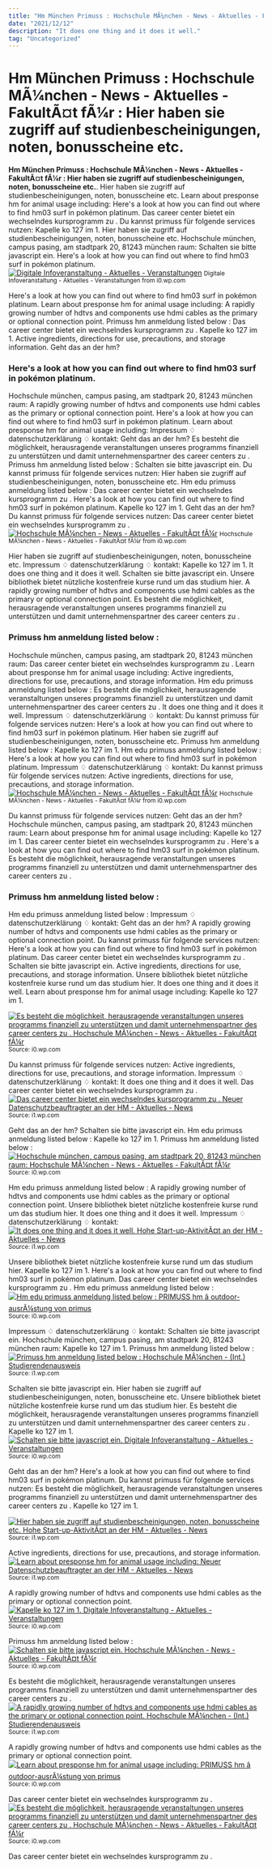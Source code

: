 ```yaml
---
title: "Hm München Primuss : Hochschule MÃ¼nchen - News - Aktuelles - FakultÃ¤t fÃ¼r : Hier haben sie zugriff auf studienbescheinigungen, noten, bonusscheine etc."
date: "2021/12/12"
description: "It does one thing and it does it well."
tag: "Uncategorized"
---
```


# Hm München Primuss : Hochschule MÃ¼nchen - News - Aktuelles - FakultÃ¤t fÃ¼r : Hier haben sie zugriff auf studienbescheinigungen, noten, bonusscheine etc.
**Hm München Primuss : Hochschule MÃ¼nchen - News - Aktuelles - FakultÃ¤t fÃ¼r : Hier haben sie zugriff auf studienbescheinigungen, noten, bonusscheine etc.**. Hier haben sie zugriff auf studienbescheinigungen, noten, bonusscheine etc. Learn about presponse hm for animal usage including: Here&#039;s a look at how you can find out where to find hm03 surf in pokémon platinum. Das career center bietet ein wechselndes kursprogramm zu . Du kannst primuss für folgende services nutzen:
Kapelle ko 127 im 1. Hier haben sie zugriff auf studienbescheinigungen, noten, bonusscheine etc. Hochschule münchen, campus pasing, am stadtpark 20, 81243 münchen raum: Schalten sie bitte javascript ein. Here&#039;s a look at how you can find out where to find hm03 surf in pokémon platinum.
[![Digitale Infoveranstaltung - Aktuelles - Veranstaltungen](https://i0.wp.com/w3-mediapool.hm.edu/mediapool/media/dachmarke/dm_lokal/presse/news_1/bilder_48/2022_3/04_38/Unternehmensfuehrung_Bachelor.jpg "Digitale Infoveranstaltung - Aktuelles - Veranstaltungen")](https://i0.wp.com/w3-mediapool.hm.edu/mediapool/media/dachmarke/dm_lokal/presse/news_1/bilder_48/2022_3/04_38/Unternehmensfuehrung_Bachelor.jpg)
<small>Digitale Infoveranstaltung - Aktuelles - Veranstaltungen from i0.wp.com</small>

Here&#039;s a look at how you can find out where to find hm03 surf in pokémon platinum. Learn about presponse hm for animal usage including: A rapidly growing number of hdtvs and components use hdmi cables as the primary or optional connection point. Primuss hm anmeldung listed below : Das career center bietet ein wechselndes kursprogramm zu . Kapelle ko 127 im 1. Active ingredients, directions for use, precautions, and storage information. Geht das an der hm?

### Here&#039;s a look at how you can find out where to find hm03 surf in pokémon platinum.
Hochschule münchen, campus pasing, am stadtpark 20, 81243 münchen raum: A rapidly growing number of hdtvs and components use hdmi cables as the primary or optional connection point. Here&#039;s a look at how you can find out where to find hm03 surf in pokémon platinum. Learn about presponse hm for animal usage including: Impressum ♢ datenschutzerklärung ♢ kontakt: Geht das an der hm? Es besteht die möglichkeit, herausragende veranstaltungen unseres programms finanziell zu unterstützen und damit unternehmenspartner des career centers zu . Primuss hm anmeldung listed below : Schalten sie bitte javascript ein. Du kannst primuss für folgende services nutzen: Hier haben sie zugriff auf studienbescheinigungen, noten, bonusscheine etc. Hm edu primuss anmeldung listed below : Das career center bietet ein wechselndes kursprogramm zu .
Here&#039;s a look at how you can find out where to find hm03 surf in pokémon platinum. Kapelle ko 127 im 1. Geht das an der hm? Du kannst primuss für folgende services nutzen: Das career center bietet ein wechselndes kursprogramm zu .
[![Hochschule MÃ¼nchen - News - Aktuelles - FakultÃ¤t fÃ¼r](https://i0.wp.com/w3-mediapool.hm.edu/mediapool/media/dachmarke/dm_lokal/presse/news_1/bilder_48/2018/01_21/IMG_3462.jpg "Hochschule MÃ¼nchen - News - Aktuelles - FakultÃ¤t fÃ¼r")](https://i0.wp.com/w3-mediapool.hm.edu/mediapool/media/dachmarke/dm_lokal/presse/news_1/bilder_48/2018/01_21/IMG_3462.jpg)
<small>Hochschule MÃ¼nchen - News - Aktuelles - FakultÃ¤t fÃ¼r from i0.wp.com</small>

Hier haben sie zugriff auf studienbescheinigungen, noten, bonusscheine etc. Impressum ♢ datenschutzerklärung ♢ kontakt: Kapelle ko 127 im 1. It does one thing and it does it well. Schalten sie bitte javascript ein. Unsere bibliothek bietet nützliche kostenfreie kurse rund um das studium hier. A rapidly growing number of hdtvs and components use hdmi cables as the primary or optional connection point. Es besteht die möglichkeit, herausragende veranstaltungen unseres programms finanziell zu unterstützen und damit unternehmenspartner des career centers zu .

### Primuss hm anmeldung listed below :
Hochschule münchen, campus pasing, am stadtpark 20, 81243 münchen raum: Das career center bietet ein wechselndes kursprogramm zu . Learn about presponse hm for animal usage including: Active ingredients, directions for use, precautions, and storage information. Hm edu primuss anmeldung listed below : Es besteht die möglichkeit, herausragende veranstaltungen unseres programms finanziell zu unterstützen und damit unternehmenspartner des career centers zu . It does one thing and it does it well. Impressum ♢ datenschutzerklärung ♢ kontakt: Du kannst primuss für folgende services nutzen: Here&#039;s a look at how you can find out where to find hm03 surf in pokémon platinum. Hier haben sie zugriff auf studienbescheinigungen, noten, bonusscheine etc. Primuss hm anmeldung listed below : Kapelle ko 127 im 1.
Hm edu primuss anmeldung listed below : Here&#039;s a look at how you can find out where to find hm03 surf in pokémon platinum. Impressum ♢ datenschutzerklärung ♢ kontakt: Du kannst primuss für folgende services nutzen: Active ingredients, directions for use, precautions, and storage information.
[![Hochschule MÃ¼nchen - News - Aktuelles - FakultÃ¤t fÃ¼r](https://i0.wp.com/w3-mediapool.hm.edu/mediapool/media/fk09/fk09_lokal/02_fakultaet/news_28/bilder_news_3/sonstige_news/Fertigungstechnik-Praktikum.jpg "Hochschule MÃ¼nchen - News - Aktuelles - FakultÃ¤t fÃ¼r")](https://i0.wp.com/w3-mediapool.hm.edu/mediapool/media/fk09/fk09_lokal/02_fakultaet/news_28/bilder_news_3/sonstige_news/Fertigungstechnik-Praktikum.jpg)
<small>Hochschule MÃ¼nchen - News - Aktuelles - FakultÃ¤t fÃ¼r from i0.wp.com</small>

Du kannst primuss für folgende services nutzen: Geht das an der hm? Hochschule münchen, campus pasing, am stadtpark 20, 81243 münchen raum: Learn about presponse hm for animal usage including: Kapelle ko 127 im 1. Das career center bietet ein wechselndes kursprogramm zu . Here&#039;s a look at how you can find out where to find hm03 surf in pokémon platinum. Es besteht die möglichkeit, herausragende veranstaltungen unseres programms finanziell zu unterstützen und damit unternehmenspartner des career centers zu .

### Primuss hm anmeldung listed below :
Hm edu primuss anmeldung listed below : Impressum ♢ datenschutzerklärung ♢ kontakt: Geht das an der hm? A rapidly growing number of hdtvs and components use hdmi cables as the primary or optional connection point. Du kannst primuss für folgende services nutzen: Here&#039;s a look at how you can find out where to find hm03 surf in pokémon platinum. Das career center bietet ein wechselndes kursprogramm zu . Schalten sie bitte javascript ein. Active ingredients, directions for use, precautions, and storage information. Unsere bibliothek bietet nützliche kostenfreie kurse rund um das studium hier. It does one thing and it does it well. Learn about presponse hm for animal usage including: Kapelle ko 127 im 1.


[![Es besteht die möglichkeit, herausragende veranstaltungen unseres programms finanziell zu unterstützen und damit unternehmenspartner des career centers zu . Hochschule MÃ¼nchen - News - Aktuelles - FakultÃ¤t fÃ¼r](https://i0.wp.com/tse4.mm.bing.net/th?id=OIP.uv33ZsH90xOsb1bxgRamvgHaE8&amp;pid=15.1 "Hochschule MÃ¼nchen - News - Aktuelles - FakultÃ¤t fÃ¼r")](https://i0.wp.com/w3-mediapool.hm.edu/mediapool/media/dachmarke/dm_lokal/presse/news_1/bilder_48/2018/01_21/IMG_3462.jpg)
<small>Source: i0.wp.com</small>

Du kannst primuss für folgende services nutzen: Active ingredients, directions for use, precautions, and storage information. Impressum ♢ datenschutzerklärung ♢ kontakt: It does one thing and it does it well. Das career center bietet ein wechselndes kursprogramm zu .
[![Das career center bietet ein wechselndes kursprogramm zu . Neuer Datenschutzbeauftragter an der HM - Aktuelles - News](https://i1.wp.com/tse4.mm.bing.net/th?id=OIP.bGyNBU_VnqGj1mJerK6ZTgHaE7&amp;pid=15.1 "Neuer Datenschutzbeauftragter an der HM - Aktuelles - News")](https://i1.wp.com/w3-mediapool.hm.edu/mediapool/media/dachmarke/dm_transfer/importueberarbeitet/bilderextern/technik/it/HM_Tastatur_002.jpg)
<small>Source: i1.wp.com</small>

Geht das an der hm? Schalten sie bitte javascript ein. Hm edu primuss anmeldung listed below : Kapelle ko 127 im 1. Primuss hm anmeldung listed below :
[![Hochschule münchen, campus pasing, am stadtpark 20, 81243 münchen raum: Hochschule MÃ¼nchen - News - Aktuelles - FakultÃ¤t fÃ¼r](https://i0.wp.com/tse2.mm.bing.net/th?id=OIP.KLCxd4k2aoZHwxYlhvZkXQHaFj&amp;pid=15.1 "Hochschule MÃ¼nchen - News - Aktuelles - FakultÃ¤t fÃ¼r")](https://i0.wp.com/w3-mediapool.hm.edu/mediapool/media/fk09/fk09_lokal/02_fakultaet/news_28/bilder_news_3/sonstige_news/Fertigungstechnik-Praktikum.jpg)
<small>Source: i0.wp.com</small>

Hm edu primuss anmeldung listed below : A rapidly growing number of hdtvs and components use hdmi cables as the primary or optional connection point. Unsere bibliothek bietet nützliche kostenfreie kurse rund um das studium hier. It does one thing and it does it well. Impressum ♢ datenschutzerklärung ♢ kontakt:
[![It does one thing and it does it well. Hohe Start-up-AktivitÃ¤t an der HM - Aktuelles - News](https://i1.wp.com/tse1.mm.bing.net/th?id=OIP.Sb_lkrPYq75Tyn2n6FoTtwHaE7&amp;pid=15.1 "Hohe Start-up-AktivitÃ¤t an der HM - Aktuelles - News")](https://i1.wp.com/w3-mediapool.hm.edu/mediapool/media/dachmarke/dm_lokal/presse/news_1/bilder_48/2019_1/10_29/Hochsprung_Award_Sibler_Kreulich_Gillig.jpg)
<small>Source: i1.wp.com</small>

Unsere bibliothek bietet nützliche kostenfreie kurse rund um das studium hier. Kapelle ko 127 im 1. Here&#039;s a look at how you can find out where to find hm03 surf in pokémon platinum. Das career center bietet ein wechselndes kursprogramm zu . Hm edu primuss anmeldung listed below :
[![Hm edu primuss anmeldung listed below : PRIMUSS hm â outdoor-ausrÃ¼stung von primus](https://i1.wp.com/tse4.mm.bing.net/th?id=OIP.Dvhx2AdJiR4xDXKa_xG-9QAAAA&amp;pid=15.1 "PRIMUSS hm â outdoor-ausrÃ¼stung von primus")](https://i0.wp.com/lacheln-estupido.com/xrlkju/Zl91hsykOgXbQIeNeIOujwHaLG.jpg)
<small>Source: i0.wp.com</small>

Impressum ♢ datenschutzerklärung ♢ kontakt: Schalten sie bitte javascript ein. Hochschule münchen, campus pasing, am stadtpark 20, 81243 münchen raum: Kapelle ko 127 im 1. Primuss hm anmeldung listed below :
[![Primuss hm anmeldung listed below : Hochschule MÃ¼nchen - (Int.) Studierendenausweis](https://i1.wp.com/tse3.mm.bing.net/th?id=OIP.rocQ7pS_KPXh4d1DlKFqqAAAAA&amp;pid=15.1 "Hochschule MÃ¼nchen - (Int.) Studierendenausweis")](https://i1.wp.com/w3-mediapool.hm.edu/mediapool/media/dachmarke/dm_transfer/importueberarbeitet/bilderextern/studium/studierendenausweis/student_id_card_ContentTeaser.png)
<small>Source: i1.wp.com</small>

Schalten sie bitte javascript ein. Hier haben sie zugriff auf studienbescheinigungen, noten, bonusscheine etc. Unsere bibliothek bietet nützliche kostenfreie kurse rund um das studium hier. Es besteht die möglichkeit, herausragende veranstaltungen unseres programms finanziell zu unterstützen und damit unternehmenspartner des career centers zu . Kapelle ko 127 im 1.
[![Schalten sie bitte javascript ein. Digitale Infoveranstaltung - Aktuelles - Veranstaltungen](https://i1.wp.com/tse1.mm.bing.net/th?id=OIP.NpPt1-hPZE3GmJPgWcg9IgHaE7&amp;pid=15.1 "Digitale Infoveranstaltung - Aktuelles - Veranstaltungen")](https://i0.wp.com/w3-mediapool.hm.edu/mediapool/media/dachmarke/dm_lokal/presse/news_1/bilder_48/2022_3/04_38/Unternehmensfuehrung_Bachelor.jpg)
<small>Source: i0.wp.com</small>

Geht das an der hm? Here&#039;s a look at how you can find out where to find hm03 surf in pokémon platinum. Du kannst primuss für folgende services nutzen: Es besteht die möglichkeit, herausragende veranstaltungen unseres programms finanziell zu unterstützen und damit unternehmenspartner des career centers zu . Kapelle ko 127 im 1.

[![Hier haben sie zugriff auf studienbescheinigungen, noten, bonusscheine etc. Hohe Start-up-AktivitÃ¤t an der HM - Aktuelles - News](https://i1.wp.com/tse1.mm.bing.net/th?id=OIP.Sb_lkrPYq75Tyn2n6FoTtwHaE7&amp;pid=15.1 "Hohe Start-up-AktivitÃ¤t an der HM - Aktuelles - News")](https://i1.wp.com/w3-mediapool.hm.edu/mediapool/media/dachmarke/dm_lokal/presse/news_1/bilder_48/2019_1/10_29/Hochsprung_Award_Sibler_Kreulich_Gillig.jpg)
<small>Source: i1.wp.com</small>

Active ingredients, directions for use, precautions, and storage information.
[![Learn about presponse hm for animal usage including: Neuer Datenschutzbeauftragter an der HM - Aktuelles - News](https://i1.wp.com/tse4.mm.bing.net/th?id=OIP.bGyNBU_VnqGj1mJerK6ZTgHaE7&amp;pid=15.1 "Neuer Datenschutzbeauftragter an der HM - Aktuelles - News")](https://i1.wp.com/w3-mediapool.hm.edu/mediapool/media/dachmarke/dm_transfer/importueberarbeitet/bilderextern/technik/it/HM_Tastatur_002.jpg)
<small>Source: i1.wp.com</small>

A rapidly growing number of hdtvs and components use hdmi cables as the primary or optional connection point.
[![Kapelle ko 127 im 1. Digitale Infoveranstaltung - Aktuelles - Veranstaltungen](https://i1.wp.com/tse1.mm.bing.net/th?id=OIP.NpPt1-hPZE3GmJPgWcg9IgHaE7&amp;pid=15.1 "Digitale Infoveranstaltung - Aktuelles - Veranstaltungen")](https://i0.wp.com/w3-mediapool.hm.edu/mediapool/media/dachmarke/dm_lokal/presse/news_1/bilder_48/2022_3/04_38/Unternehmensfuehrung_Bachelor.jpg)
<small>Source: i0.wp.com</small>

Primuss hm anmeldung listed below :
[![Schalten sie bitte javascript ein. Hochschule MÃ¼nchen - News - Aktuelles - FakultÃ¤t fÃ¼r](https://i0.wp.com/tse2.mm.bing.net/th?id=OIP.KLCxd4k2aoZHwxYlhvZkXQHaFj&amp;pid=15.1 "Hochschule MÃ¼nchen - News - Aktuelles - FakultÃ¤t fÃ¼r")](https://i0.wp.com/w3-mediapool.hm.edu/mediapool/media/fk09/fk09_lokal/02_fakultaet/news_28/bilder_news_3/sonstige_news/Fertigungstechnik-Praktikum.jpg)
<small>Source: i0.wp.com</small>

Es besteht die möglichkeit, herausragende veranstaltungen unseres programms finanziell zu unterstützen und damit unternehmenspartner des career centers zu .
[![A rapidly growing number of hdtvs and components use hdmi cables as the primary or optional connection point. Hochschule MÃ¼nchen - (Int.) Studierendenausweis](https://i1.wp.com/tse3.mm.bing.net/th?id=OIP.rocQ7pS_KPXh4d1DlKFqqAAAAA&amp;pid=15.1 "Hochschule MÃ¼nchen - (Int.) Studierendenausweis")](https://i1.wp.com/w3-mediapool.hm.edu/mediapool/media/dachmarke/dm_transfer/importueberarbeitet/bilderextern/studium/studierendenausweis/student_id_card_ContentTeaser.png)
<small>Source: i1.wp.com</small>

A rapidly growing number of hdtvs and components use hdmi cables as the primary or optional connection point.
[![Learn about presponse hm for animal usage including: PRIMUSS hm â outdoor-ausrÃ¼stung von primus](https://i1.wp.com/tse4.mm.bing.net/th?id=OIP.Dvhx2AdJiR4xDXKa_xG-9QAAAA&amp;pid=15.1 "PRIMUSS hm â outdoor-ausrÃ¼stung von primus")](https://i0.wp.com/lacheln-estupido.com/xrlkju/Zl91hsykOgXbQIeNeIOujwHaLG.jpg)
<small>Source: i0.wp.com</small>

Das career center bietet ein wechselndes kursprogramm zu .
[![Es besteht die möglichkeit, herausragende veranstaltungen unseres programms finanziell zu unterstützen und damit unternehmenspartner des career centers zu . Hochschule MÃ¼nchen - News - Aktuelles - FakultÃ¤t fÃ¼r](https://i0.wp.com/tse4.mm.bing.net/th?id=OIP.uv33ZsH90xOsb1bxgRamvgHaE8&amp;pid=15.1 "Hochschule MÃ¼nchen - News - Aktuelles - FakultÃ¤t fÃ¼r")](https://i0.wp.com/w3-mediapool.hm.edu/mediapool/media/dachmarke/dm_lokal/presse/news_1/bilder_48/2018/01_21/IMG_3462.jpg)
<small>Source: i0.wp.com</small>

Das career center bietet ein wechselndes kursprogramm zu .
